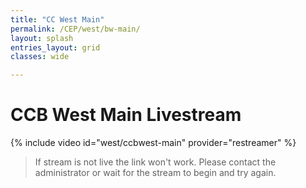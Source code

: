 ```yaml
---
title: "CC West Main"
permalink: /CEP/west/bw-main/
layout: splash
entries_layout: grid
classes: wide

---
```


# CCB West Main Livestream

{% include video id="west/ccbwest-main" provider="restreamer" %}

> If stream is not live the link won't work. Please contact the administrator or wait for the stream to begin and try again.